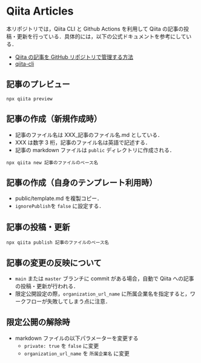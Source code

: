 # Qiita Articles

本リポジトリでは，Qiita CLI と Github Actions を利用して Qiita の記事の投稿・更新を行っている．具体的には，以下の公式ドキュメントを参考にしている．

- [Qiita の記事を GitHub リポジトリで管理する方法](https://qiita.com/Qiita/items/32c79014509987541130)
- [qiita-cli](https://github.com/increments/qiita-cli)

## 記事のプレビュー

```
npx qiita preview
```

## 記事の作成（新規作成時）

- 記事のファイル名は XXX\_記事のファイル名.md としている．
- XXX は数字 3 桁，記事のファイル名は英語で記述する．
- 記事の markdown ファイルは `public` ディレクトリに作成される．

```
npx qiita new 記事のファイルのベース名
```

## 記事の作成（自身のテンプレート利用時）

- public/template.md を複製コピー．
- `ignorePublish`を `false` に設定する．

## 記事の投稿・更新

```
npx qiita publish 記事のファイルのベース名
```

## 記事の変更の反映について

- `main` または `master` ブランチに commit がある場合，自動で Qiita への記事の投稿・更新が行われる．
- 限定公開設定の際，`organization_url_name` に所属企業名を指定すると，ワークフローが失敗してしまう点に注意．

## 限定公開の解除時

- markdown ファイルの以下パラメーターを変更する
  - `private: true` を `false` に変更
  - `organization_url_name` を `所属企業名` に変更
